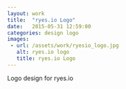 ```yaml
---
layout: work
title:  "ryes.io Logo"
date:   2015-05-31 12:59:00
categories: design logo
images: 
 - url: /assets/work/ryesio_logo.jpg
   alt: ryes.io logo
   title: ryes.io Logo
---
```

Logo design for ryes.io

<!--more-->